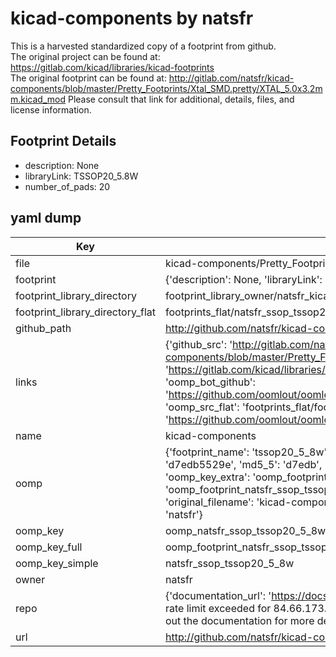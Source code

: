# kicad-components by natsfr  
This is a harvested standardized copy of a footprint from github.  
The original project can be found at:  
https://gitlab.com/kicad/libraries/kicad-footprints  
The original footprint can be found at:
http://gitlab.com/natsfr/kicad-components/blob/master/Pretty_Footprints/Xtal_SMD.pretty/XTAL_5.0x3.2mm.kicad_mod
Please consult that link for additional, details, files, and license information.  
## Footprint Details
* description: None  
* libraryLink: TSSOP20_5.8W  
* number_of_pads: 20  
## yaml dump  
| Key | Value |  
| --- | --- |  
| file | kicad-components/Pretty_Footprints/SSOP.pretty/TSSOP20_5.8W.kicad_mod |  
| footprint | {'description': None, 'libraryLink': 'TSSOP20_5.8W', 'number_of_pads': 20} |  
| footprint_library_directory | footprint_library_owner/natsfr_kicad-components |  
| footprint_library_directory_flat | footprints_flat/natsfr_ssop_tssop20_5_8w/working |  
| github_path | http://github.com/natsfr/kicad-components/blob/master/Pretty_Footprints/SSOP.pretty/TSSOP20_5.8W.kicad_mod |  
| links | {'github_src': 'http://gitlab.com/natsfr/kicad-components/blob/master/Pretty_Footprints/Xtal_SMD.pretty/XTAL_5.0x3.2mm.kicad_mod', 'github_src_repo': 'https://gitlab.com/kicad/libraries/kicad-footprints', 'oomp_bot': 'footprints/natsfr_ssop_tssop20_5_8w/working', 'oomp_bot_github': 'https://github.com/oomlout/oomlout_oomp_footprint_bot/tree/main/footprints/natsfr_ssop_tssop20_5_8w/working', 'oomp_src_flat': 'footprints_flat/footprints_flat/natsfr_ssop_tssop20_5_8w/working', 'oomp_src_flat_github': 'https://github.com/oomlout/oomlout_oomp_footprint_src/tree/main/footprints_flat/natsfr_ssop_tssop20_5_8w/working'} |  
| name | kicad-components |  
| oomp | {'footprint_name': 'tssop20_5_8w', 'library_name': 'ssop', 'md5': 'd7edb5529e5fe38a102250cb3d7d4693', 'md5_10': 'd7edb5529e', 'md5_5': 'd7edb', 'md5_6': 'd7edb5', 'oomp_key': 'oomp_natsfr_ssop_tssop20_5_8w', 'oomp_key_extra': 'oomp_footprint_natsfr_ssop_tssop20_5_8w', 'oomp_key_full': 'oomp_footprint_natsfr_ssop_tssop20_5_8w_d7edb5', 'oomp_key_simple': 'natsfr_ssop_tssop20_5_8w', 'original_filename': 'kicad-components/Pretty_Footprints/SSOP.pretty/TSSOP20_5.8W.kicad_mod', 'owner_name': 'natsfr'} |  
| oomp_key | oomp_natsfr_ssop_tssop20_5_8w |  
| oomp_key_full | oomp_footprint_natsfr_ssop_tssop20_5_8w |  
| oomp_key_simple | natsfr_ssop_tssop20_5_8w |  
| owner | natsfr |  
| repo | {'documentation_url': 'https://docs.github.com/rest/overview/resources-in-the-rest-api#rate-limiting', 'message': "API rate limit exceeded for 84.66.173.59. (But here's the good news: Authenticated requests get a higher rate limit. Check out the documentation for more details.)"} |  
| url | http://github.com/natsfr/kicad-components |  

